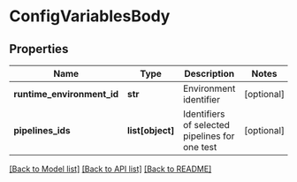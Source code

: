 # ConfigVariablesBody

## Properties
Name | Type | Description | Notes
------------ | ------------- | ------------- | -------------
**runtime_environment_id** | **str** | Environment identifier | [optional] 
**pipelines_ids** | **list[object]** | Identifiers of selected pipelines for one test | [optional] 

[[Back to Model list]](../README.md#documentation-for-models) [[Back to API list]](../README.md#documentation-for-api-endpoints) [[Back to README]](../README.md)

